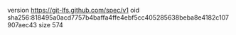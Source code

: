 version https://git-lfs.github.com/spec/v1
oid sha256:818495a0acd7757b4baffa4ffe4ebf5cc405285638beba8e4182c107907aec43
size 574
